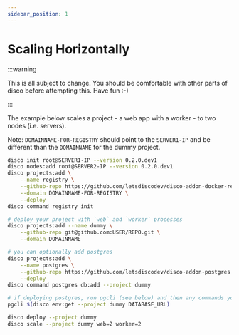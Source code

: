 ```yaml
---
sidebar_position: 1
---
```


# Scaling Horizontally

:::warning

This is all subject to change. You should be comfortable with other parts of disco before attempting this. Have fun :-)

:::

The example below scales a project - a web app with a worker - to two nodes (i.e. servers).

Note: `DOMAINNAME-FOR-REGISTRY` should point to the `SERVER1-IP` and be different than the `DOMAINNAME` for the dummy project.


```bash
disco init root@SERVER1-IP --version 0.2.0.dev1
disco nodes:add root@SERVER2-IP --version 0.2.0.dev1
disco projects:add \
    --name registry \
    --github-repo https://github.com/letsdiscodev/disco-addon-docker-registry.git \
    --domain DOMAINNAME-FOR-REGISTRY \
    --deploy
disco command registry init

# deploy your project with `web` and `worker` processes
disco projects:add --name dummy \
    --github-repo git@github.com:USER/REPO.git \
    --domain DOMAINNAME 

# you can optionally add postgres
disco projects:add \
    --name postgres \
    --github-repo https://github.com/letsdiscodev/disco-addon-postgres \
    --deploy
disco command postgres db:add --project dummy

# if deploying postgres, run pgcli (see below) and then any commands you need to setup your database
pgcli $(disco env:get --project dummy DATABASE_URL)

disco deploy --project dummy
disco scale --project dummy web=2 worker=2
```

